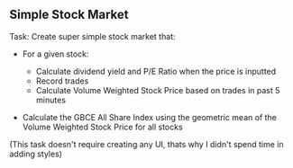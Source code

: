 ## Simple Stock Market

Task: Create super simple stock market that:

- For a given stock:
  - Calculate dividend yield and P/E Ratio when the price is inputted
  - Record trades
  - Calculate Volume Weighted Stock Price based on trades in past  5 minutes
  
- Calculate the GBCE All Share Index using the geometric mean of the Volume Weighted Stock Price for all stocks

(This task doesn't require creating any UI, thats why I didn't spend time in adding styles)
